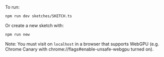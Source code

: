 To run:

```bash
npm run dev sketches/SKETCH.ts
```

Or create a new sketch with:

```bash
npm run new
```

Note: You must visit on `localhost` in a browser that supports WebGPU (e.g. Chrome Canary with chrome://flags#enable-unsafe-webgpu turned on).
